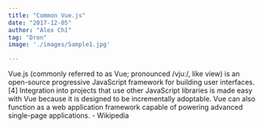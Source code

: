 ```yaml
---
title: "Common Vue.js"
date: "2017-12-05"
author: "Alex Chî"
tag: "Dron"
image: './images/Sample1.jpg'

---
```

Vue.js (commonly referred to as Vue; pronounced /vjuː/, like view) is an open-source progressive JavaScript framework for building user interfaces.[4] Integration into projects that use other JavaScript libraries is made easy with Vue because it is designed to be incrementally adoptable. Vue can also function as a web application framework capable of powering advanced single-page applications. - Wikipedia